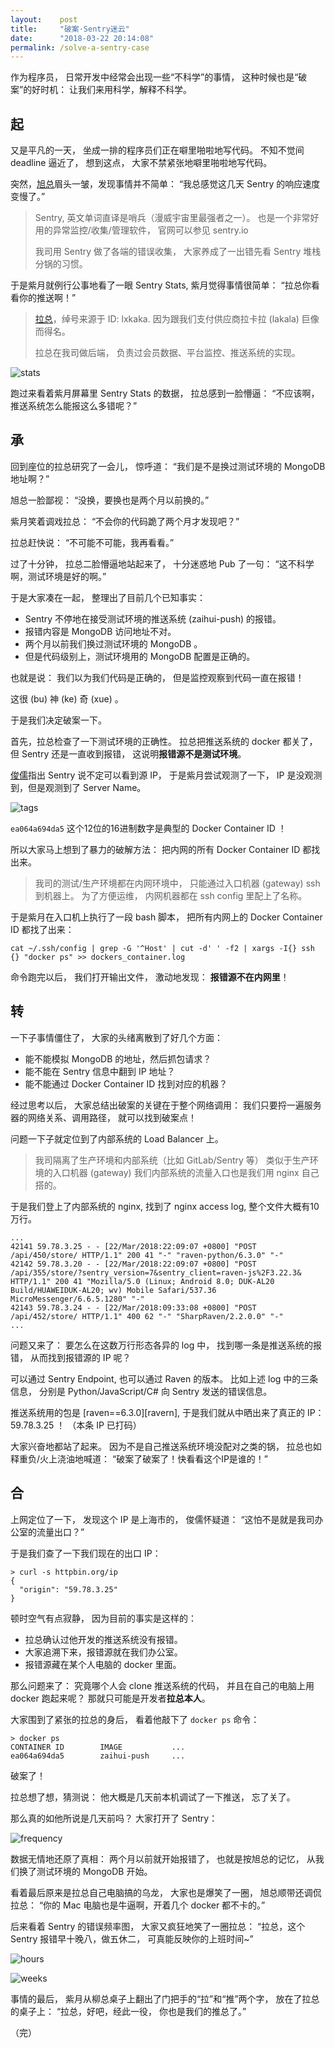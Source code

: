 ```yaml
---
layout:    post
title:     "破案·Sentry迷云"
date:      "2018-03-22 20:14:08"
permalink: /solve-a-sentry-case
---
```


作为程序员，
日常开发中经常会出现一些“不科学”的事情，
这种时候也是“破案”的好时机：
让我们来用科学，解释不科学。

<!--MORE-->


## 起

又是平凡的一天，
坐成一排的程序员们正在噼里啪啦地写代码。
不知不觉间 deadline 逼近了，
想到这点，
大家不禁紧张地噼里啪啦地写代码。

突然，[旭总][mia503]眉头一皱，发现事情并不简单：
“我总感觉这几天 Sentry 的响应速度变慢了。”

> Sentry, 英文单词直译是哨兵（漫威宇宙里最强者之一）。
> 也是一个非常好用的异常监控/收集/管理软件，
> 官网可以参见 sentry.io
>
> 我司用 Sentry 做了各端的错误收集，
> 大家养成了一出错先看 Sentry 堆栈分锅的习惯。

于是紫月就例行公事地看了一眼 Sentry Stats,
紫月觉得事情很简单：
“拉总你看看你的推送啊！”

> [拉总][lxkaka]，绰号来源于 ID: lxkaka.
> 因为跟我们支付供应商拉卡拉 (lakala) 巨像而得名。
>
> 拉总在我司做后端，
> 负责过会员数据、平台监控、推送系统的实现。

![stats][stats]

跑过来看着紫月屏幕里 Sentry Stats 的数据，
拉总感到一脸懵逼：
“不应该啊，推送系统怎么能报这么多错呢？”


## 承

回到座位的拉总研究了一会儿，
惊呼道：
“我们是不是换过测试环境的 MongoDB 地址啊？”

旭总一脸鄙视：
“没换，要换也是两个月以前换的。”

紫月笑着调戏拉总：
“不会你的代码跪了两个月才发现吧？”

拉总赶快说：
“不可能不可能，我再看看。”

过了十分钟，
拉总二脸懵逼地站起来了，
十分迷惑地 Pub 了一句：
“这不科学啊，测试环境是好的啊。”

于是大家凑在一起，
整理出了目前几个已知事实：

* Sentry 不停地在接受测试环境的推送系统 (zaihui-push) 的报错。
* 报错内容是 MongoDB 访问地址不对。
* 两个月以前我们换过测试环境的 MongoDB 。
* 但是代码级别上，测试环境用的 MongoDB 配置是正确的。

也就是说：
我们以为我们代码是正确的，
但是监控观察到代码一直在报错！

这很 (bu) 神 (ke) 奇 (xue) 。

于是我们决定破案一下。

首先，拉总检查了一下测试环境的正确性。
拉总把推送系统的 docker 都关了，
但 Sentry 还是一直收到报错，
这说明**报错源不是测试环境**。

[俊儒][hulucc]指出 Sentry 说不定可以看到源 IP，
于是紫月尝试观测了一下，
IP 是没观测到，但是观测到了 Server Name。

![tags][tags]

`ea064a694da5` 这个12位的16进制数字是典型的 Docker Container ID ！

所以大家马上想到了暴力的破解方法：
把内网的所有 Docker Container ID 都找出来。

> 我司的测试/生产环境都在内网环境中，
> 只能通过入口机器 (gateway) ssh 到机器上。
> 为了方便运维，
> 内网机器都在 ssh config 里配上了名称。

于是紫月在入口机上执行了一段 bash 脚本，
把所有内网上的 Docker Container ID 都找了出来：

```
cat ~/.ssh/config | grep -G '^Host' | cut -d' ' -f2 | xargs -I{} ssh {} "docker ps" >> dockers_container.log
```

命令跑完以后，
我们打开输出文件，
激动地发现：
**报错源不在内网里**！


## 转

一下子事情僵住了，
大家的头绪离散到了好几个方面：

* 能不能模拟 MongoDB 的地址，然后抓包请求？
* 能不能在 Sentry 信息中翻到 IP 地址？
* 能不能通过 Docker Container ID 找到对应的机器？

经过思考以后，
大家总结出破案的关键在于整个网络调用：
我们只要捋一遍服务器的网络关系、调用路径，
就可以找到破案点！

问题一下子就定位到了内部系统的 Load Balancer 上。

> 我司隔离了生产环境和内部系统（比如 GitLab/Sentry 等）
> 类似于生产环境的入口机器 (gateway)
> 我们内部系统的流量入口也是我们用 nginx 自己搭的。

于是我们登上了内部系统的 nginx,
找到了 nginx access log,
整个文件大概有10万行。

```
...
42141 59.78.3.25 - - [22/Mar/2018:22:09:07 +0800] "POST /api/450/store/ HTTP/1.1" 200 41 "-" "raven-python/6.3.0" "-"
42142 59.78.3.20 - - [22/Mar/2018:22:09:07 +0800] "POST /api/355/store/?sentry_version=7&sentry_client=raven-js%2F3.22.3& HTTP/1.1" 200 41 "Mozilla/5.0 (Linux; Android 8.0; DUK-AL20 Build/HUAWEIDUK-AL20; wv) Mobile Safari/537.36 MicroMessenger/6.6.5.1280" "-"
42143 59.78.3.24 - - [22/Mar/2018:09:33:08 +0800] "POST /api/452/store/ HTTP/1.1" 400 62 "-" "SharpRaven/2.2.0.0" "-"
...
```

问题又来了：
要怎么在这数万行形态各异的 log 中，
找到哪一条是推送系统的报错，
从而找到报错源的 IP 呢？

可以通过 Sentry Endpoint,
也可以通过 Raven 的版本。
比如上述 log 中的三条信息，
分别是 Python/JavaScript/C# 向 Sentry 发送的错误信息。

推送系统用的包是 [raven==6.3.0][ravern],
于是我们就从中晒出来了真正的 IP：
59.78.3.25 ！
（本条 IP 已打码）

大家兴奋地都站了起来。
因为不是自己推送系统环境没配对之类的锅，
拉总也如释重负/火上浇油地喊道：
“破案了破案了！快看看这个IP是谁的！”


## 合

上网定位了一下，
发现这个 IP 是上海市的，
俊儒怀疑道：
“这怕不是就是我司办公室的流量出口？”

于是我们查了一下我们现在的出口 IP：

```
> curl -s httpbin.org/ip
{
  "origin": "59.78.3.25"
}
```

顿时空气有点寂静，
因为目前的事实是这样的：

* 拉总确认过他开发的推送系统没有报错。
* 大家追溯下来，报错源就在我们办公室。
* 报错源藏在某个人电脑的 docker 里面。

那么问题来了：
究竟哪个人会 clone 推送系统的代码，
并且在自己的电脑上用 docker 跑起来呢？
那就只可能是开发者**拉总本人**。

大家围到了紧张的拉总的身后，
看着他敲下了 `docker ps` 命令：

```
> docker ps
CONTAINER ID        IMAGE           ...
ea064a694da5        zaihui-push     ...
```

破案了！

拉总想了想，猜测说：
他大概是几天前本机调试了一下推送，
忘了关了。

那么真的如他所说是几天前吗？
大家打开了 Sentry：

![frequency][frequency]

数据无情地还原了真相：
两个月以前就开始报错了，
也就是按旭总的记忆，
从我们换了测试环境的 MongoDB 开始。

看着最后原来是拉总自己电脑搞的乌龙，
大家也是爆笑了一圈，
旭总顺带还调侃拉总：
“你的 Mac 电脑也是牛逼啊，开着几个 docker 都不卡的。”

后来看着 Sentry 的错误频率图，
大家又疯狂地笑了一圈拉总：
“拉总，这个 Sentry 报错早十晚八，做五休二，
可真能反映你的上班时间~”

![hours][hours]

![weeks][weeks]

事情的最后，
紫月从柳总桌子上翻出了门把手的“拉”和“推”两个字，
放在了拉总的桌子上：
“拉总，好吧，经此一役，
你也是我们的推总了。”

（完）


[mia503]: https://github.com/MIA503
[stats]: /assets/pics/cases/sentry_stats.jpg
[lxkaka]: http://lxkaka.wang/
[hulucc]: https://github.com/hulucc
[tags]: /assets/pics/cases/sentry_tags.jpg
[raven]: https://pypi.python.org/pypi/raven
[frequency]: /assets/pics/cases/sentry_frequency.jpg
[hours]: /assets/pics/cases/sentry_hours.jpg
[weeks]: /assets/pics/cases/sentry_weeks.jpg


